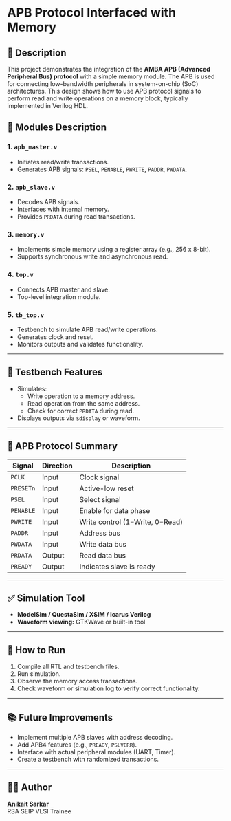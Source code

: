 # APB Protocol Interfaced with Memory

## 📝 Description

This project demonstrates the integration of the **AMBA APB (Advanced Peripheral Bus) protocol** with a simple memory module. The APB is used for connecting low-bandwidth peripherals in system-on-chip (SoC) architectures. This design shows how to use APB protocol signals to perform read and write operations on a memory block, typically implemented in Verilog HDL.

## 🔧 Modules Description

### 1. `apb_master.v`
- Initiates read/write transactions.
- Generates APB signals: `PSEL`, `PENABLE`, `PWRITE`, `PADDR`, `PWDATA`.

### 2. `apb_slave.v`
- Decodes APB signals.
- Interfaces with internal memory.
- Provides `PRDATA` during read transactions.

### 3. `memory.v`
- Implements simple memory using a register array (e.g., 256 x 8-bit).
- Supports synchronous write and asynchronous read.

### 4. `top.v`
- Connects APB master and slave.
- Top-level integration module.

### 5. `tb_top.v`
- Testbench to simulate APB read/write operations.
- Generates clock and reset.
- Monitors outputs and validates functionality.

---

## 🧪 Testbench Features

- Simulates:
  - Write operation to a memory address.
  - Read operation from the same address.
  - Check for correct `PRDATA` during read.
- Displays outputs via `$display` or waveform.

---

## 📌 APB Protocol Summary

| Signal     | Direction | Description                           |
|------------|-----------|---------------------------------------|
| `PCLK`     | Input     | Clock signal                          |
| `PRESETn`  | Input     | Active-low reset                      |
| `PSEL`     | Input     | Select signal                         |
| `PENABLE`  | Input     | Enable for data phase                 |
| `PWRITE`   | Input     | Write control (1=Write, 0=Read)       |
| `PADDR`    | Input     | Address bus                           |
| `PWDATA`   | Input     | Write data bus                        |
| `PRDATA`   | Output    | Read data bus                         |
| `PREADY`   | Output    | Indicates slave is ready              |

---

## ✅ Simulation Tool

- **ModelSim / QuestaSim / XSIM / Icarus Verilog**
- **Waveform viewing:** GTKWave or built-in tool

---

## 🚀 How to Run

1. Compile all RTL and testbench files.
2. Run simulation.
3. Observe the memory access transactions.
4. Check waveform or simulation log to verify correct functionality.

---

## 📚 Future Improvements

- Implement multiple APB slaves with address decoding.
- Add APB4 features (e.g., `PREADY`, `PSLVERR`).
- Interface with actual peripheral modules (UART, Timer).
- Create a testbench with randomized transactions.

---

## 👨‍💻 Author

**Anikait Sarkar**  
RSA SEIP VLSI Trainee


